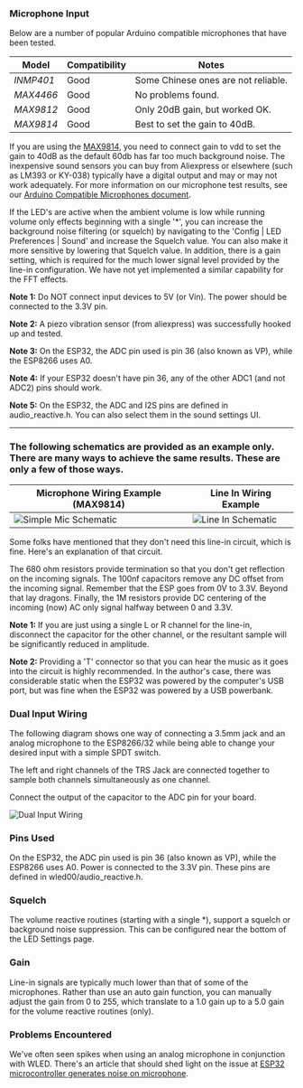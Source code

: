 ### Microphone Input

Below are a number of popular Arduino compatible microphones that have been tested.

Model | Compatibility | Notes
--- | --- | ---
*INMP401* | Good | Some Chinese ones are not reliable.
*MAX4466* | Good | No problems found.
*MAX9812* | Good | Only 20dB gain, but worked OK.
*MAX9814* | Good | Best to set the gain to 40dB.

If you are using the [MAX9814](https://learn.adafruit.com/adafruit-agc-electret-microphone-amplifier-max9814/), you need to connect gain to vdd to set the gain to 40dB as the default 60db has far too much background noise. The inexpensive sound sensors you can buy from Aliexpress or elsewhere (such as LM393 or KY-038) typically have a digital output and may or may not work adequately. For more information on our microphone test results, see our [Arduino Compatible Microphones document](https://github.com/atuline/WLED/blob/assets/docs/Microphones.pdf).

If the LED's are active when the ambient volume is low while running volume only effects beginning with a single '*', you can increase the background noise filtering (or squelch) by navigating to the 'Config | LED Preferences | Sound' and increase the Squelch value. You can also make it more sensitive by lowering that Squelch value. In addition, there is a gain setting, which is required for the much lower signal level provided by the line-in configuration. We have not yet implemented a similar capability for the FFT effects.

**Note 1:** Do NOT connect input devices to 5V (or Vin). The power should be connected to the 3.3V pin.

**Note 2:** A piezo vibration sensor (from aliexpress) was successfully hooked up and tested.

**Note 3:** On the ESP32, the ADC pin used is pin 36 (also known as VP), while the ESP8266 uses A0.

**Note 4:** If your ESP32 doesn't have pin 36, any of the other ADC1 (and not ADC2) pins should work.

**Note 5:** On the ESP32, the ADC and I2S pins are defined in audio_reactive.h. You can also select them in the sound settings UI.



***

### The following schematics are provided as an example only. There are many ways to achieve the same results. These are only a few of those ways.

Microphone Wiring Example (MAX9814) | Line In Wiring Example
--- | ---
![Simple Mic Schematic](https://github.com/atuline/WLED/blob/assets/media/WLED_Simple_Mic_Wiring.png) | ![Line In Schematic](https://github.com/atuline/WLED/blob/assets/media/WLED_Line_In_Wiring.png)

Some folks have mentioned that they don't need this line-in circuit, which is fine. Here's an explanation of that circuit.

The 680 ohm resistors provide termination so that you don't get reflection on the incoming signals. The 100nf capacitors remove any DC offset from the incoming signal. Remember that the ESP goes from 0V to 3.3V. Beyond that lay dragons. Finally, the 1M resistors provide DC centering of the incoming (now) AC only signal halfway between 0 and 3.3V.

**Note 1:** If you are just using a single L or R channel for the line-in, disconnect the capacitor for the other channel, or the resultant sample will be significantly reduced in amplitude.

**Note 2:** Providing a 'T' connector so that you can hear the music as it goes into the circuit is highly recommended. In the author's case, there was considerable static when the ESP32 was powered by the computer's USB port, but was fine when the ESP32 was powered by a USB powerbank.

### Dual Input Wiring
The following diagram shows one way of connecting a 3.5mm jack and an analog microphone to the ESP8266/32 while being able to change your desired input with a simple SPDT switch.

The left and right channels of the TRS Jack are connected together to sample both channels simultaneously as one channel.

Connect the output of the capacitor to the ADC pin for your board.

![Dual Input Wiring](https://github.com/atuline/WLED/blob/assets/media/WLED_Reactive_Adv_Wiring.png)

### Pins Used
On the ESP32, the ADC pin used is pin 36 (also known as VP), while the ESP8266 uses A0. Power is connected to the 3.3V pin. These pins are defined in wled00/audio_reactive.h.

### Squelch
The volume reactive routines (starting with a single *), support a squelch or background noise suppression. This can be configured near the bottom of the LED Settings page.

### Gain
Line-in signals are typically much lower than that of some of the microphones. Rather than use an auto gain function, you can manually adjust the gain from 0 to 255, which translate to a 1.0 gain up to a 5.0 gain for the volume reactive routines (only).

### Problems Encountered
We've often seen spikes when using an analog microphone in conjunction with WLED. There's an article that should shed light on the issue at [ESP32 microcontroller generates noise on microphone](https://electronics.stackexchange.com/questions/368867/esp32-microcontroller-generates-noise-on-microphone).